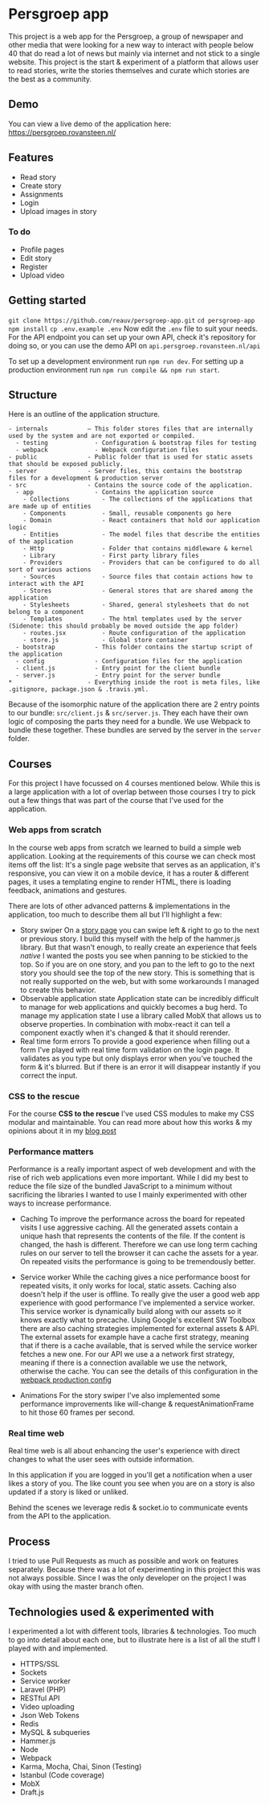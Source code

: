 # Persgroep app

This project is a web app for the Persgroep, a group of newspaper and other media that were looking
for a new way to interact with people below 40 that do read a lot of news but mainly via internet
and not stick to a single website. This project is the start & experiment of a platform that
allows user to read stories, write the stories themselves and curate which stories are the
best as a community.

## Demo
You can view a live demo of the application here:
https://persgroep.rovansteen.nl/

## Features
* Read story
* Create story
* Assignments
* Login
* Upload images in story

### To do
* Profile pages
* Edit story
* Register
* Upload video

## Getting started
`git clone https://github.com/reauv/persgroep-app.git`
`cd persgroep-app`
`npm install`
`cp .env.example .env`
Now edit the `.env` file to suit your needs.
For the API endpoint you can set up your own API, check it's repository for doing so, or you can use the demo API on `api.persgroep.rovansteen.nl/api`

To set up a development environment run `npm run dev`.
For setting up a production environment run `npm run compile && npm run start`.

## Structure
Here is an outline of the application structure.
```
- internals           – This folder stores files that are internally used by the system and are not exported or compiled.
  - testing             - Configuration & bootstrap files for testing
  - webpack             - Webpack configuration files
- public              - Public folder that is used for static assets that should be exposed publicly.
- server              - Server files, this contains the bootstrap files for a development & production server
- src                 - Contains the source code of the application.
  - app                 - Contains the application source
    - Collections         - The collections of the applications that are made up of entities
    - Components          - Small, reusable components go here
    - Domain              - React containers that hold our application logic
    - Entities            - The model files that describe the entities of the application
    - Http                - Folder that contains middleware & kernel
    - Library             - First party library files
    - Providers           - Providers that can be configured to do all sort of various actions
    - Sources             - Source files that contain actions how to interact with the API
    - Stores              - General stores that are shared among the application
    - Stylesheets         - Shared, general stylesheets that do not belong to a component
    - Templates           - The html templates used by the server (Sidenote: this should probably be moved outside the app folder)
    - routes.jsx          - Route configuration of the application
    - store.js            - Global store container
  - bootstrap           - This folder contains the startup script of the application
  - config              - Configuration files for the application
  - client.js           - Entry point for the client bundle
  - server.js           - Entry point for the server bundle
*                     - Everything inside the root is meta files, like .gitignore, package.json & .travis.yml.
```

Because of the isomorphic nature of the application there are 2 entry points to our bundle: `src/client.js` & `src/server.js`.
They each have their own logic of composing the parts they need for a bundle. We use Webpack to bundle these together.
These bundles are served by the server in the `server` folder.

## Courses
For this project I have focussed on 4 courses mentioned below. While this is a large application with
a lot of overlap between those courses I try to pick out a few things that was part of the course that
I've used for the application.

### Web apps from scratch
In the course web apps from scratch we learned to build a simple web application.
Looking at the requirements of this course we can check most items off the list:
It's a single page website that serves as an application, it's responsive, you
can view it on a mobile device, it has a router & different pages, it uses
a templating engine to render HTML, there is loading feedback, animations and
gestures.

There are lots of other advanced patterns & implementations in the application,
too much to describe them all but I'll highlight a few:
* Story swiper
On a [story page](https://persgroep.rovansteen.nl/story/1) you can swipe left & right
to go to the next or previous story. I build this myself with the help of the
hammer.js library.
But that wasn't enough, to really create an experience that feels *native*
I wanted the posts you see when panning to be stickied to the top. So if you are
on one story, and you pan to the left to go to the next story you should see the
top of the new story. This is something that is not really supported on the web,
but with some workarounds I managed to create this behavior.
* Observable application state
Application state can be incredibly difficult to manage for web applications and
quickly becomes a bug herd. To manage my application state I use a library called
MobX that allows us to observe properties. In combination with mobx-react it can
tell a component exactly when it's changed & that it should rerender.
* Real time form errors
To provide a good experience when filling out a form I've played with real time
form validation on the login page. It validates as you type but only displays error
when you've touched the form & it's blurred. But if there is an error it will
disappear instantly if you correct the input.

### CSS to the rescue
For the course **CSS to the rescue** I've used CSS modules to make my CSS modular
and maintainable. You can read more about how this works & my opinions about it
in my [blog post](https://medium.com/@reauv/css-modules-78186e2b838f#.4eeujkti7)

### Performance matters
Performance is a really important aspect of web development and with the rise
of rich web applications even more important. While I did my best to reduce the
file size of the bundled JavaScript to a minimum without sacrificing the libraries
I wanted to use I mainly experimented with other ways to increase performance.

* Caching
To improve the performance across the board for repeated visits I use aggressive
caching. All the generated assets contain a unique hash that represents the contents
of the file. If the content is changed, the hash is different. Therefore we can
use long term caching rules on our server to tell the browser it can cache the
assets for a year. On repeated visits the performance is going to be tremendously
better.

* Service worker
While the caching gives a nice performance boost for repeated visits, it only
works for local, static assets. Caching also doesn't help if the user is offline.
To really give the user a good web app experience with good performance I've
implemented a service worker. This service worker is dynamically build along with
our assets so it knows exactly what to precache. Using Google's excellent SW Toolbox
there are also caching strategies implemented for external assets & API.
The external assets for example have a cache first strategy, meaning that if there
is a cache available, that is served while the service worker fetches a new one.
For our API we use a a network first strategy, meaning if there is a connection
available we use the network, otherwise the cache.
You can see the details of this configuration in the [webpack production config](https://github.com/reauv/persgroep-app/blob/master/internals/webpack/client.production.js)

* Animations
For the story swiper I've also implemented some performance improvements like
will-change & requestAnimationFrame to hit those 60 frames per second.

### Real time web
Real time web is all about enhancing the user's experience with direct changes
to what the user sees with outside information.

In this application if you are logged in you'll get a notification when a user
likes a story of you. The like count you see when you are on a story is also
updated if a story is liked or unliked.

Behind the scenes we leverage redis & socket.io to communicate events from the API
to the application.

## Process
I tried to use Pull Requests as much as possible and work on features separately.
Because there was a lot of experimenting in this project this was not always
possible. Since I was the only developer on the project I was okay with using the
master branch often.

## Technologies used & experimented with
I experimented a lot with different tools, libraries & technologies. Too much to go into detail about each one,
but to illustrate here is a list of all the stuff I played with and implemented.
* HTTPS/SSL
* Sockets
* Service worker
* Laravel (PHP)
* RESTful API
* Video uploading
* Json Web Tokens
* Redis
* MySQL & subqueries
* Hammer.js
* Node
* Webpack
* Karma, Mocha, Chai, Sinon (Testing)
* Istanbul (Code coverage)
* MobX
* Draft.js
